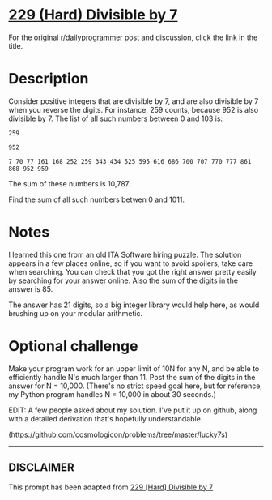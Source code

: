 # [229 (Hard) Divisible by 7](https://www.reddit.com/r/dailyprogrammer/comments/3irzsi/20150828_challenge_229_hard_divisible_by_7/)

For the original [r/dailyprogrammer](https://www.reddit.com/r/dailyprogrammer/) post and discussion, click the link in the title.

# Description
Consider positive integers that are divisible by 7, and are also divisible by 7 when you reverse the digits. For instance, 259 counts, because 952 is also divisible by 7. The list of all such numbers between 0 and 103 is:


```
259
```

```
952
```

```
7 70 77 161 168 252 259 343 434 525 595 616 686 700 707 770 777 861 868 952 959
```
The sum of these numbers is 10,787.

Find the sum of all such numbers betwen 0 and 1011.

# Notes
I learned this one from an old ITA Software hiring puzzle. The solution appears in a few places online, so if you want to avoid spoilers, take care when searching. You can check that you got the right answer pretty easily by searching for your answer online. Also the sum of the digits in the answer is 85.

The answer has 21 digits, so a big integer library would help here, as would brushing up on your modular arithmetic.

# Optional challenge
Make your program work for an upper limit of 10N for any N, and be able to efficiently handle N's much larger than 11. Post the sum of the digits in the answer for N = 10,000. (There's no strict speed goal here, but for reference, my Python program handles N = 10,000 in about 30 seconds.)

EDIT: A few people asked about my solution. I've put it up on github, along with a detailed derivation that's hopefully understandable.

(https://github.com/cosmologicon/problems/tree/master/lucky7s)

----
## **DISCLAIMER**
This prompt has been adapted from [229 [Hard] Divisible by 7](https://www.reddit.com/r/dailyprogrammer/comments/3irzsi/20150828_challenge_229_hard_divisible_by_7/
)

